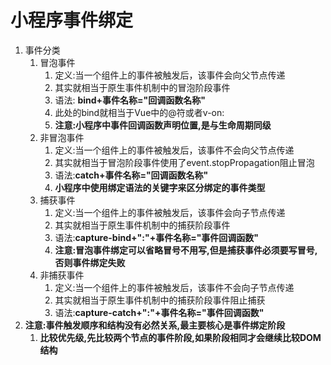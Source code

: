 # 小程序事件绑定

1. 事件分类
   1. 冒泡事件
      1. 定义:当一个组件上的事件被触发后，该事件会向父节点传递
      2. 其实就相当于原生事件机制中的冒泡阶段事件
      3. 语法: **bind+事件名称="回调函数名称"**
      4. 此处的bind就相当于Vue中的@符或者v-on:
      5. **注意:小程序中事件回调函数声明位置,是与生命周期同级**
   2. 非冒泡事件
      1. 定义:当一个组件上的事件被触发后，该事件不会向父节点传递
      2. 其实就相当于冒泡阶段事件使用了event.stopPropagation阻止冒泡
      3. 语法:**catch+事件名称="回调函数名称"**
      4. **小程序中使用绑定语法的关键字来区分绑定的事件类型**
   3. 捕获事件
      1. 定义:当一个组件上的事件被触发后，该事件会向子节点传递
      2. 其实就相当于原生事件机制中的捕获阶段事件
      3. 语法:**capture-bind+":"+事件名称="事件回调函数"**
      4. **注意:冒泡事件绑定可以省略冒号不用写,但是捕获事件必须要写冒号,否则事件绑定失败**
   4. 非捕获事件
      1. 定义:当一个组件上的事件被触发后，该事件不会向子节点传递
      2. 其实就相当于原生事件机制中的捕获阶段事件阻止捕获
      3. 语法:**capture-catch+":"+事件名称="事件回调函数"**
2. **注意:事件触发顺序和结构没有必然关系,最主要核心是事件绑定阶段**
   1. **比较优先级,先比较两个节点的事件阶段,如果阶段相同才会继续比较DOM结构**